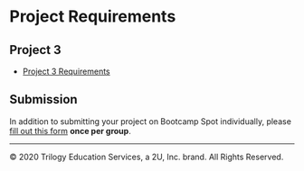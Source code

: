 # Project Requirements

## Project 3

* [Project 3 Requirements](https://docs.google.com/presentation/d/1wyPo_jvMV6bHeZBIuQhUq9B5DkER9pQuN8mNCsOzGoU/edit?usp=sharing)

## Submission

In addition to submitting your project on Bootcamp Spot individually, please [fill out this form](https://forms.gle/CBk5tyy4sSsGN8k38) **once per group**.

- - -

© 2020 Trilogy Education Services, a 2U, Inc. brand. All Rights Reserved.
